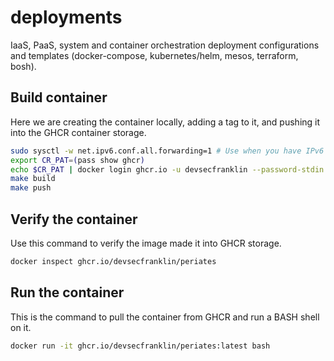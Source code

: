 # deployments

IaaS, PaaS, system and container orchestration deployment configurations and templates
(docker-compose, kubernetes/helm, mesos, terraform, bosh).

## Build container

Here we are creating the container locally, adding a tag to it, and pushing it
into the GHCR container storage.

```sh
sudo sysctl -w net.ipv6.conf.all.forwarding=1 # Use when you have IPv6 network issues
export CR_PAT=(pass show ghcr)
echo $CR_PAT | docker login ghcr.io -u devsecfranklin --password-stdin
make build
make push
```

## Verify the container

Use this command to verify the image made it into GHCR storage.

```sh
docker inspect ghcr.io/devsecfranklin/periates
```

## Run the container

This is the command to pull the container from GHCR and run a BASH shell on it.

```sh
docker run -it ghcr.io/devsecfranklin/periates:latest bash
```
